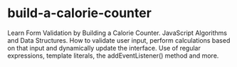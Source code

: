 # build-a-calorie-counter
Learn Form Validation by Building a Calorie Counter.  JavaScript Algorithms and Data Structures.  How to validate user input, perform calculations based on that input and dynamically update the interface.  Use of regular expressions, template literals, the addEventListener() method and more.
